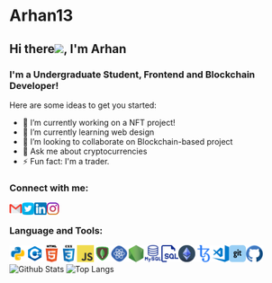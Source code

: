 # Arhan13
## Hi there<img src="https://raw.githubusercontent.com/aemmadi/aemmadi/master/wave.gif" width="30px">, I'm Arhan  

### I'm a Undergraduate Student, Frontend and Blockchain Developer!

Here are some ideas to get you started:

- 🔭 I’m currently working on a NFT project!
- 🌱 I’m currently learning web design
- 👯 I’m looking to collaborate on Blockchain-based project
- 💬 Ask me about cryptocurrencies
- ⚡ Fun fact: I'm a trader.

### Connect with me:

[<img align="left" alt="ArhanChoudhury | Maiil" width="22px" src="images/gmail.png"/>][Mail]
[<img align="left" alt="ArhanChoudhury | Twitter" width="22px" src="images/twitter.png" />][twitter]
[<img align="left" alt="ArhanChoudhury | LinkedIn" width="22px" src="images/linkedin.png" />][linkedin]
[<img align="left" alt="ArhanChoudhury | Instagram" width="22px" src="images/instagram.png" />][instagram]
<br />
### Language and Tools:
<img align="left" alt="Python" width="30px" src="images/python.png" />
<img align="left" alt="C++" width="30px" src="images/c++.png" />
<img align="left" alt="HTML5" width="30px" src="images/html.png" />
<img align="left" alt="CSS3" width="30px" src="images/css.png" />
<img align="left" alt="JavaScript" width="30px" src="images/javascript.png" />
<img align="left" alt="MongoDB" width="30px" src="images/mongodb.png"/>
<img align="left" alt="React" width="30px" src="images/react.png" />
<img align="left" alt="Node.js" width="30px" src="images/nodejs.png" />
<img align="left" alt="MySQL" width="30px" src="images/mysql.png" />
<img align="left" alt="SQL" width="30px" src="images/sql.png" />
<img align="left" alt="Solidity" width="30px"  src="images/eth.png" />
<img align="left" alt="Tezos" width="30px" src="images/tezos.png" />
<img align="left" alt="Visual Studio Code" width="30px" src="images/vscode.png" />
<img align="left" alt="Git" width="30px" src="images/git.png" />
<img align="left" alt="GitHub" width="30px" src="images/github.png"/>


<br> <br>
![Github Stats](https://github-readme-stats.vercel.app/api?username=Arhan13&count_private=true&show_icons=true&include_all_commits=false&theme=dark&hide_border=false&&layout=compact)
![Top Langs](https://github-readme-stats.vercel.app/api/top-langs/?username=Arhan13&hide=TeX&layout=compact&theme=dark&hide_border=true)




[twitter]: https://twitter.com/arhan_choudhury
[instagram]: https://www.instagram.com/arhanchoudhury/
[linkedin]: https://www.linkedin.com/in/arhan-choudhury-941527120/
[mail]: mailto:arhanchoudhury@gmail